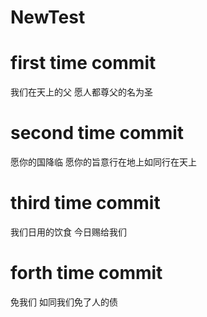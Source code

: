 # NewTest
# first time commit
我们在天上的父
愿人都尊父的名为圣
# second time commit
愿你的国降临
愿你的旨意行在地上如同行在天上
# third time commit
我们日用的饮食
今日赐给我们
# forth time commit
免我们
如同我们免了人的债
